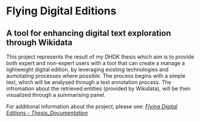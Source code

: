 <h1>Flying Digital Editions</h1>
<h2> A tool for enhancing digital text exploration through Wikidata</h2>

<p>
  This project represents the result of my DHDK thesis which aim is to provide both expert and non-expert users with a tool that can create a manage a lightweight digital edition, by leveraging existing technologies and aumotating processes where possible.
  The process begins with a simple text, which will be analysed through a text annotation process. The infromation about the retrieved entities (provided by Wikidata), will be then visualized through a summarising panel. 
</p>
<p>
  For additional information about the project, please see: <a href="https://github.com/SaraVell1/FDE-project/blob/main/Flying%20Digital%20Editions%20-%20Thesis_Documentation.pdf"> <i>Flying Digital Editions - Thesis_Documentation</i></a>
</p>
